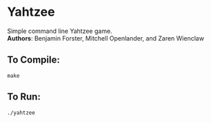 # Yahtzee
Simple command line Yahtzee game.  
**Authors**: Benjamin Forster, Mitchell Openlander, and Zaren Wienclaw

## To Compile:
`````
make
`````

## To Run:
`````
./yahtzee
`````
